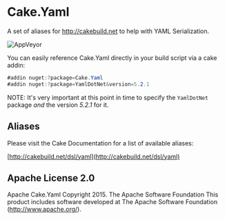 # Cake.Yaml
A set of aliases for http://cakebuild.net to help with YAML Serialization.

![AppVeyor](https://ci.appveyor.com/api/projects/status/3ttdasxutw5r8v7d/branch/master?svg=true)

You can easily reference Cake.Yaml directly in your build script via a cake addin:

```csharp
#addin nuget:?package=Cake.Yaml
#addin nuget:?package=YamlDotNet&version=5.2.1
```

NOTE: It's very important at this point in time to specify the `YamlDotNet` package *and* the version _5.2.1_ for it.

## Aliases

Please visit the Cake Documentation for a list of available aliases:

[http://cakebuild.net/dsl/yaml](http://cakebuild.net/dsl/yaml)

## Apache License 2.0
Apache Cake.Yaml Copyright 2015. The Apache Software Foundation This product includes software developed at The Apache Software Foundation (http://www.apache.org/).
